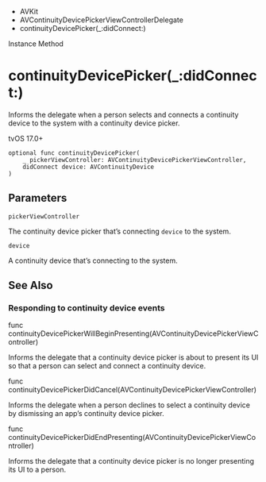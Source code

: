 

- AVKit
- AVContinuityDevicePickerViewControllerDelegate
-  continuityDevicePicker(\_:didConnect:) 

Instance Method

# continuityDevicePicker(\_:didConnect:)

Informs the delegate when a person selects and connects a continuity device to the system with a continuity device picker.

tvOS 17.0+

``` source
optional func continuityDevicePicker(
    _ pickerViewController: AVContinuityDevicePickerViewController,
    didConnect device: AVContinuityDevice
)
```

## Parameters 

`pickerViewController`  

The continuity device picker that’s connecting `device` to the system.

`device`  

A continuity device that’s connecting to the system.

## See Also

### Responding to continuity device events

func continuityDevicePickerWillBeginPresenting(AVContinuityDevicePickerViewController)

Informs the delegate that a continuity device picker is about to present its UI so that a person can select and connect a continuity device.

func continuityDevicePickerDidCancel(AVContinuityDevicePickerViewController)

Informs the delegate when a person declines to select a continuity device by dismissing an app’s continuity device picker.

func continuityDevicePickerDidEndPresenting(AVContinuityDevicePickerViewController)

Informs the delegate that a continuity device picker is no longer presenting its UI to a person.

